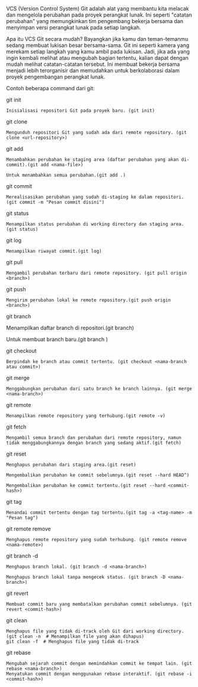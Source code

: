 VCS (Version Control System) Git adalah alat yang membantu kita melacak dan mengelola perubahan pada proyek perangkat lunak. 
Ini seperti "catatan perubahan" yang memungkinkan tim pengembang bekerja bersama dan menyimpan versi perangkat lunak pada setiap langkah.

Apa itu VCS Git secara mudah?
Bayangkan jika kamu dan teman-temanmu sedang membuat lukisan besar bersama-sama. Git ini seperti kamera yang merekam setiap langkah yang kamu ambil pada lukisan. 
Jadi, jika ada yang ingin kembali melihat atau mengubah bagian tertentu, kalian dapat dengan mudah melihat catatan-catatan tersebut. 
Ini membuat bekerja bersama menjadi lebih terorganisir dan memudahkan untuk berkolaborasi dalam proyek pengembangan perangkat lunak.


Contoh beberapa command dari git:


git init

    Inisialisasi repositori Git pada proyek baru. (git init)

git clone

    Mengunduh repositori Git yang sudah ada dari remote repository. (git clone <url-repository>)

git add

    Menambahkan perubahan ke staging area (daftar perubahan yang akan di-commit).(git add <nama-file>)

    Untuk menambahkan semua perubahan.(git add .)

git commit

    Merealisasikan perubahan yang sudah di-staging ke dalam repositori. (git commit -m "Pesan commit disini")

git status

    Menampilkan status perubahan di working directory dan staging area. (git status)

git log

    Menampilkan riwayat commit.(git log)

git pull

    Mengambil perubahan terbaru dari remote repository. (git pull origin <branch>)

git push

    Mengirim perubahan lokal ke remote repository.(git push origin <branch>)

git branch

  Menampilkan daftar branch di repositori.(git branch)

  Untuk membuat branch baru.(git branch <nama-branch>)

git checkout

    Berpindah ke branch atau commit tertentu. (git checkout <nama-branch atau commit>)

git merge

    Menggabungkan perubahan dari satu branch ke branch lainnya. (git merge <nama-branch>)

git remote

    Menampilkan remote repository yang terhubung.(git remote -v)

git fetch

    Mengambil semua branch dan perubahan dari remote repository, namun tidak menggabungkannya dengan branch yang sedang aktif.(git fetch)

git reset

    Menghapus perubahan dari staging area.(git reset)

    Mengembalikan perubahan ke commit sebelumnya.(git reset --hard HEAD^)

    Mengembalikan perubahan ke commit tertentu.(git reset --hard <commit-hash>)

git tag

    Menandai commit tertentu dengan tag tertentu.(git tag -a <tag-name> -m "Pesan tag")

git remote remove

    Menghapus remote repository yang sudah terhubung. (git remote remove <nama-remote>)

git branch -d

    Menghapus branch lokal. (git branch -d <nama-branch>)

    Menghapus branch lokal tanpa mengecek status. (git branch -D <nama-branch>)

git revert

    Membuat commit baru yang membatalkan perubahan commit sebelumnya. (git revert <commit-hash>)

git clean

    Menghapus file yang tidak di-track oleh Git dari working directory. (git clean -n  # Menampilkan file yang akan dihapus)
    git clean -f  # Menghapus file yang tidak di-track

git rebase

    Mengubah sejarah commit dengan memindahkan commit ke tempat lain. (git rebase <nama-branch>)
    Menyatukan commit dengan menggunakan rebase interaktif. (git rebase -i <commit-hash>)
